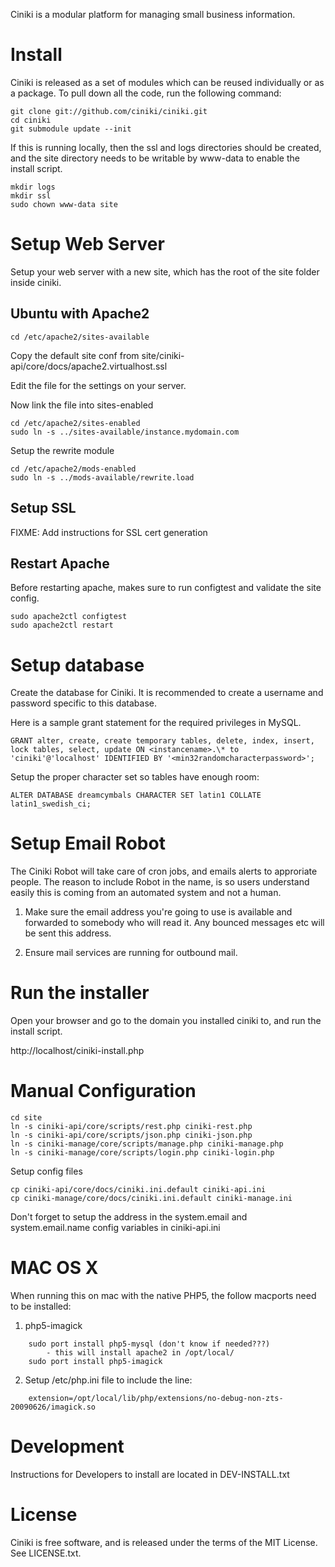 Ciniki is a modular platform for managing small business information.

Install
=======
Ciniki is released as a set of modules which can be reused individually or as a package.
To pull down all the code, run the following command:

```
git clone git://github.com/ciniki/ciniki.git
cd ciniki
git submodule update --init
```

If this is running locally, then the ssl and logs directories should be created, and
the site directory needs to be writable by www-data to enable the install script.
```
mkdir logs
mkdir ssl
sudo chown www-data site
```


Setup Web Server
================
Setup your web server with a new site, which has the root of the site folder inside ciniki.

Ubuntu with Apache2
-------------------
```
cd /etc/apache2/sites-available
```

Copy the default site conf from site/ciniki-api/core/docs/apache2.virtualhost.ssl

Edit the file for the settings on your server.

Now link the file into sites-enabled
```
cd /etc/apache2/sites-enabled
sudo ln -s ../sites-available/instance.mydomain.com
```

Setup the rewrite module
```
cd /etc/apache2/mods-enabled
sudo ln -s ../mods-available/rewrite.load
```

Setup SSL
---------
FIXME: Add instructions for SSL cert generation

Restart Apache
--------------
Before restarting apache, makes sure to run configtest and validate the site config.
```
sudo apache2ctl configtest
sudo apache2ctl restart
```

Setup database
==============
Create the database for Ciniki.  It is recommended to create a username and password
specific to this database.  

Here is a sample grant statement for the required privileges in MySQL.

```
GRANT alter, create, create temporary tables, delete, index, insert, lock tables, select, update ON <instancename>.\* to 'ciniki'@'localhost' IDENTIFIED BY '<min32randomcharacterpassword>';
```

Setup the proper character set so tables have enough room:

```
ALTER DATABASE dreamcymbals CHARACTER SET latin1 COLLATE latin1_swedish_ci;
```


Setup Email Robot
=================
The Ciniki Robot will take care of cron jobs, and emails alerts to approriate people.
The reason to include Robot in the name, is so users understand easily this is coming
from an automated system and not a human.

1. Make sure the email address you're going to use is available and forwarded to 
   somebody who will read it.  Any bounced messages etc will be sent this address.

2. Ensure mail services are running for outbound mail.


Run the installer
=================
Open your browser and go to the domain you installed ciniki to, and run the install script.

http://localhost/ciniki-install.php



Manual Configuration
====================

```
cd site
ln -s ciniki-api/core/scripts/rest.php ciniki-rest.php
ln -s ciniki-api/core/scripts/json.php ciniki-json.php
ln -s ciniki-manage/core/scripts/manage.php ciniki-manage.php
ln -s ciniki-manage/core/scripts/login.php ciniki-login.php
```

Setup config files
```
cp ciniki-api/core/docs/ciniki.ini.default ciniki-api.ini
cp ciniki-manage/core/docs/ciniki.ini.default ciniki-manage.ini
```

Don't forget to setup the address in the system.email and system.email.name config variables in ciniki-api.ini



MAC OS X
========
When running this on mac with the native PHP5, the follow macports need to be installed:

1. php5-imagick
```
	sudo port install php5-mysql (don't know if needed???)
		- this will install apache2 in /opt/local/
	sudo port install php5-imagick
```

2. Setup /etc/php.ini file to include the line:
```
	extension=/opt/local/lib/php/extensions/no-debug-non-zts-20090626/imagick.so
```


Development
===========
Instructions for Developers to install are located in DEV-INSTALL.txt



License
=======
Ciniki is free software, and is released under the terms of the MIT License. See LICENSE.txt.
